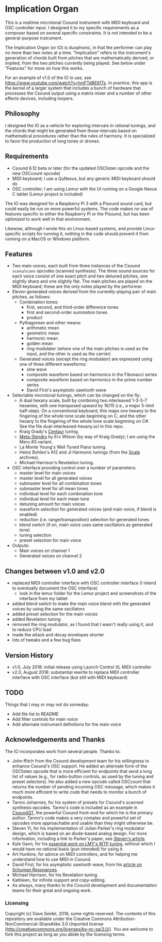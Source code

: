 # Implication Organ

This is a realtime microtonal Csound instrument with MIDI keyboard and OSC controller input. I designed it to my specific requirements as a composer based on several specific constraints. It is not intended to be a general-purpose instrument.

The Implication Organ (or IO) is duophonic, in that the performer can play no more than two notes at a time. "Implication" refers to the instrument's generation of chords built from pitches that are mathematically derived, or implied, from the two pitches currently being played. See below under "Features" for more on how this works.

For an example of v1.0 of the IO in use, see https://www.youtube.com/watch?v=hmFTd8E61Ts. In practice, this app is the kernel of a larger system that includes a bunch of hardware that processes the Csound output using a matrix mixer and a number of other effects devices, including loopers.

## Philosophy

I designed the IO as a vehicle for exploring intervals in rational tunings, and the chords that might be generated from those intervals based on mathematical procedures rather than the rules of harmony. It is specialized to favor the production of long tones or drones.

## Requirements

- Csound 6.12 beta or later (for the updated OSClisten opcode and the new OSCcount opcode)
- MIDI keyboard; I use a QuNexus, but any generic MIDI keyboard should do
- OSC controller; I am using Lemur with the UI running on a Google Nexus C tablet (Lemur project is included)

The IO was designed for a Raspberry Pi 3 with a Pisound sound card, but could easily be run on more powerful systems. The code makes no use of features specific to either the Raspberry Pi or the Pisound, but has been optimized to work well in that environment.

Likewise, although I wrote this on Linux-based systems, and provide Linux-specific scripts for running it, nothing in the code should prevent it from running on a MacOS or Windows platform.

## Features
- Two main voices, each built from three instances of the Csound `scanu`/`scans` opcodes (scanned synthesis). The three sound sources for each voice consist of one exact pitch and two detuned pitches, one slightly sharp and one slightly flat. The main pitches are played on the MIDI keyboard; these are the only notes played by the performer.
- Eleven generated voices derived from the currently-playing pair of main pitches, as follows:
  - Combination tones:
    - first, second, and third-order difference tones
    - first and second-order summation tones
    - product
  - Pythagorean and other means:
    - arithmetic mean
    - geometric mean
    - harmonic mean
    - golden mean
    - ring modulator (where one of the main pitches is used as the input, and the other is used as the carrier)
  - Generated voices (except the ring modulator) are expressed using one of three different waveforms:
    - sine wave
    - composite waveform based on harmonics in the Fibonacci series
    - composite waveform based on harmonics in the prime number series
    - David First's asymptotic sawtooth wave
- Selectable microtonal tunings, which can be changed on the fly:
   - A dual hexany scale, built by combining two interleaved 1-3-5-7 hexanies, with one transposed upward by 16/15 (i.e., a major 5-limit half-step). On a conventional keyboard, this maps one hexany to the fingering of the whole tone scale beginning on C, and the other hexany to the fingering of the whole tone scale beginning on C#. See the file dual-interleaved-hexany.scl in this repo.
   - Kraig Grady's [Centaur](http://www.anaphoria.com/centaur.html) tuning.
   - [Meta-Slendro](http://www.anaphoria.com/wilsonintroMERU.html) by Erv Wilson (by way of Kraig Grady); I am using the Meru #3 variant.
   - La Monte Young's Well Tuned Piano tuning.
   - Heinz Bohlen's A12 and JI Harmonic tunings (from the [Scala](http://www.huygens-fokker.org/scala/) archives).
   - Michael Harrison's Revelation tuning.
- OSC interface providing control over a number of parameters:
  - master level for main voices
  - master level for all generated voices
  - submaster level for all combination tones
  - submaster level for all mean tones
  - individual level for each combination tone
  - individual level for each mean tone
  - detuning amount for main voices
  - waveform selection for generated voices (and main voice, if blend is enabled)
  - reduction (i.e. range/transposition) selection for generated tones
  - blend switch (if on, main voice uses same oscillators as generated tone)
  - tuning selection
  - preset selection for main voice
- Outputs:
    - Main voices on channel 1
    - Generated voices on channel 2

## Changes between v1.0 and v2.0

- replaced MIDI controller interface with OSC controller interface (I intend to eventually document the OSC interface)
  - look in the lemur folder for the Lemur project and screenshots of the interface from my tablet
- added blend switch to make the main voice blend with the generated voices by using the same oscillators
- added preset selection for the main voices
- added Revelation tuning
- removed the ring modulator, as I found that I wasn't really using it, and to reduce CPU load
- made the attack and decay envelopes shorter
- lots of tweaks and a few bug fixes

## Version History

- v1.0, July 2018: initial release using Launch Control XL MIDI controller
- v2.0, August 2018: substantial rewrite to replace MIDI controller interface with OSC interface (but still with MIDI keyboard)

## TODO

Things that I may or may not do someday:
- Add file list to README
- Add filter controls for main voice
- Add alternate instrument definitions for the main voice

## Acknowledgements and Thanks

The IO incorporates work from several people. Thanks to:
- John ffitch from the Csound development team for his willingness to enhance Csound's OSC support. He added an alternate form of the OSClisten opcode that is more efficient for endpoints that send a long list of values (e.g., for radio-button controls, as used by the tuning and preset selectors). He also added a new opcode called OSCcount that returns the number of pending incoming OSC message, which makes it much more efficient to write code that needs to monitor a bunch of endpoints.
- Tarmo Johannes, for his system of presets for Csound's scanned synthesis opcodes. Tarmo's code is included as an example in [CsoundQT](https://csoundqt.github.io/), the powerful Csound front-end for which he is the primary author. Tarmo's code makes a very complex and powerful set of opcodes more approachable and usable than they might otherwise be.
- Steven Yi, for his implementation of Julian Parker's ring modulator design, which is based on an diode-based analog design. For more information, including a link to Parker's paper, see [Steven's article](http://kunstmusik.com/2013/09/07/julian-parker-ring-modulator/).
- Kyle Gann, for his [essential work on LMY's WTP tuning](http://www.kylegann.com/PNM-WellTunedPiano.pdf), without which I would have no rational basis (pun intended) for using it.
- Art Hunkins, for advice on MIDI controllers, and for helping me understand how to use MIDI in Csound.
- David First, for his asymptotic sawtooth wave, from his [article on Schuman Resonances](http://www.davidfirst.com/schumann_resonances.pdf).
- Michael Harrison, for his Revelation tuning.
- Kathleen, for infinite support and copy-editing.
- As always, many thanks to the Csound development and documentation teams for their great and ongoing work.


### Licensing

Copyright (c) Dave Seidel, 2018, some rights reserved. The contents of this repository are available under the Creative Commons Attribution-NonCommercial-ShareAlike 3.0 Unported license (http://creativecommons.org/licenses/by-nc-sa/3.0/). You are welcome to fork this project as long as you abide by the licensing terms.
